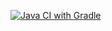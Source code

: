 [![Java CI with Gradle](https://github.com/fred6776/javaG5_2/actions/workflows/gradle.yml/badge.svg)](https://github.com/fred6776/javaG5_2/actions/workflows/gradle.yml)
